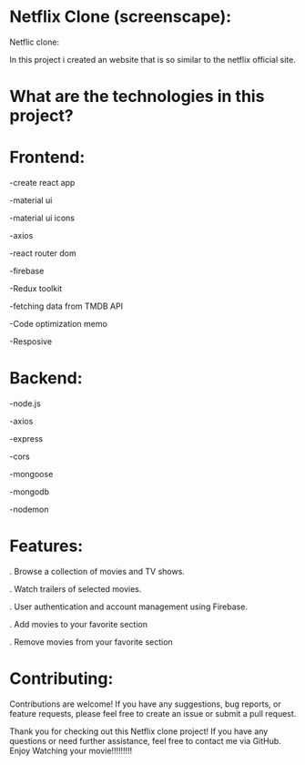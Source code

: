 # Netflix Clone (screenscape):
Netflic clone:

In this project i created an website that is so similar to the netflix official site.

# What are the technologies in this project?

# Frontend:
  
  -create react app
  
  -material ui
  
  -material ui icons
  
  -axios
  
  -react router dom
  
  -firebase
  
  -Redux toolkit 
  
  -fetching data from TMDB API
  
  -Code optimization memo

  -Resposive


# Backend:
  
  -node.js
  
  -axios
  
  -express
  
  -cors
  
  -mongoose
  
  -mongodb
  
  -nodemon
  

# Features:

. Browse a collection of movies and TV shows.

. Watch trailers of selected movies.

. User authentication and account management using Firebase.

. Add movies to your favorite section

. Remove movies from your favorite section

# Contributing:


Contributions are welcome! If you have any suggestions, bug reports, or feature requests, please feel free to create an issue or submit a pull request.


Thank you for checking out this Netflix clone project! If you have any questions or need further assistance, feel free to contact me via GitHub. Enjoy Watching your movie!!!!!!!!!


